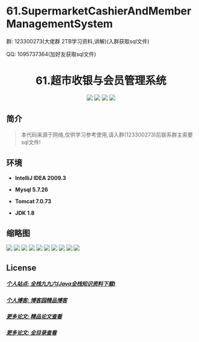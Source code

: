 
# 61.SupermarketCashierAndMemberManagementSystem

<p>群: 123300273(大佬群 2TB学习资料,讲解)(入群获取sql文件)</p>
<p>QQ: 1095737364(加好友获取sql文件)</p>

<p><h1 align="center">61.超市收银与会员管理系统</h1></p>


<p align="center">
	<img src="https://img.shields.io/badge/jdk-1.8-orange.svg"/>
    <img src="https://img.shields.io/badge/spring-5.x-lightgrey.svg"/>
    <img src="https://img.shields.io/badge/springmvc-3.x-blue.svg"/>
    <img src="https://img.shields.io/badge/mybatis-3.x-yellow.svg"/>
</p>

## 简介


> 本代码来源于网络,仅供学习参考使用,请入群(123300273)后联系群主索要sql文件!


## 环境

- <b>IntelliJ IDEA 2009.3</b>

- <b>Mysql 5.7.26</b>

- <b>Tomcat 7.0.73</b>

- <b>JDK 1.8</b>


## 缩略图

![](https://img2020.cnblogs.com/blog/588112/202201/588112-20220105231055833-827598489.png)
![](https://img2020.cnblogs.com/blog/588112/202201/588112-20220105231125330-969650305.png)
![](https://img2020.cnblogs.com/blog/588112/202201/588112-20220105231130652-1026383760.png)
![](https://img2020.cnblogs.com/blog/588112/202201/588112-20220105231142531-752559687.png)
![](https://img2020.cnblogs.com/blog/588112/202201/588112-20220105231343820-997586205.png)
![](https://img2020.cnblogs.com/blog/588112/202201/588112-20220105231351447-554642399.png)
![](https://img2020.cnblogs.com/blog/588112/202201/588112-20220105231403131-1162879826.png)
![](https://img2020.cnblogs.com/blog/588112/202201/588112-20220105231423814-1845200587.png)
![](https://img2020.cnblogs.com/blog/588112/202201/588112-20220105231433627-1066158872.png)
![](https://img2020.cnblogs.com/blog/588112/202201/588112-20220105231440063-985181185.png)



## License

##### [个人站点: 全栈九九六(Java全栈知识资料下载)](https://www.blog996.com/)
##### [个人博客: 博客园精品博客](https://www.cnblogs.com/yysbolg/)
##### [更多论文: 精品论文查看](https://www.cnblogs.com/yysbolg/category/1886262.html)
##### [更多论文: 全目录查看](https://www.blog996.com/md/2021-09-22-1632317852192.html)


